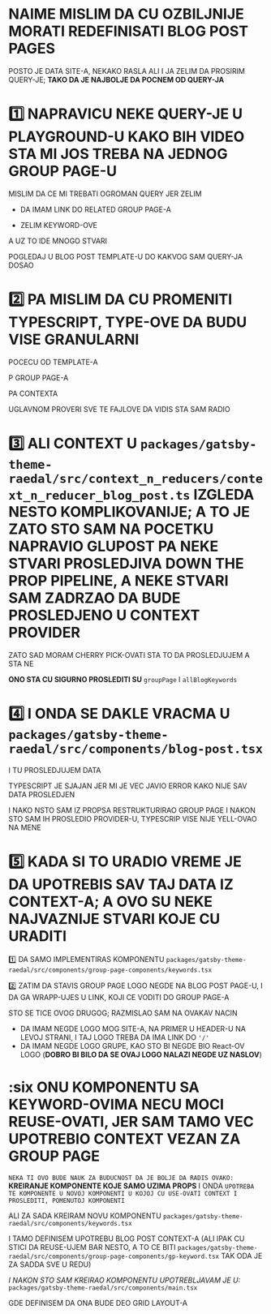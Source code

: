 # NAIME MISLIM DA CU OZBILJNIJE MORATI REDEFINISATI BLOG POST PAGES

POSTO JE DATA SITE-A, NEKAKO RASLA ALI I JA ZELIM DA PROSIRIM QUERY-JE; **TAKO DA JE NAJBOLJE DA POCNEM OD QUERY-JA**

# :one: NAPRAVICU NEKE QUERY-JE U PLAYGROUND-U KAKO BIH VIDEO STA MI JOS TREBA NA JEDNOG GROUP PAGE-U

MISLIM DA CE MI TREBATI OGROMAN QUERY JER ZELIM

- DA IMAM LINK DO RELATED GROUP PAGE-A

- ZELIM KEYWORD-OVE

A UZ TO IDE MNOGO STVARI

POGLEDAJ U BLOG POST TEMPLATE-U DO KAKVOG SAM QUERY-JA DOSAO

# :two: PA MISLIM DA CU PROMENITI TYPESCRIPT, TYPE-OVE DA BUDU VISE GRANULARNI

POCECU OD TEMPLATE-A

P GROUP PAGE-A

PA CONTEXTA

UGLAVNOM PROVERI SVE TE FAJLOVE DA VIDIS STA SAM RADIO

# :three: ALI CONTEXT U `packages/gatsby-theme-raedal/src/context_n_reducers/context_n_reducer_blog_post.ts` IZGLEDA NESTO KOMPLIKOVANIJE; A TO JE ZATO STO SAM NA POCETKU NAPRAVIO GLUPOST PA NEKE STVARI PROSLEDJIVA DOWN THE PROP PIPELINE, A NEKE STVARI SAM ZADRZAO DA BUDE PROSLEDJENO U CONTEXT PROVIDER

ZATO SAD MORAM CHERRY PICK-OVATI STA TO DA PROSLEDJUJEM A STA NE

**ONO STA CU SIGURNO PROSLEDITI SU** `groupPage` I `allBlogKeywords`

# :four: I ONDA SE DAKLE VRACMA U `packages/gatsby-theme-raedal/src/components/blog-post.tsx`

I TU PROSLEDJUJEM DATA

TYPESCRIPT JE SJAJAN JER MI JE VEC JAVIO ERROR KAKO NIJE SAV DATA PROSLEDJEN

I NAKO NSTO SAM IZ PROPSA RESTRUKTURIRAO GROUP PAGE I NAKON STO SAM IH PROSLEDIO PROVIDER-U, TYPESCRIP VISE NIJE YELL-OVAO NA MENE

# :five: KADA SI TO URADIO VREME JE DA UPOTREBIS SAV TAJ DATA IZ CONTEXT-A; A OVO SU NEKE NAJVAZNIJE STVARI KOJE CU URADITI

:one: DA SAMO IMPLEMENTIRAS KOMPONENTU `packages/gatsby-theme-raedal/src/components/group-page-components/keywords.tsx`

:two: ZATIM DA STAVIS GROUP PAGE LOGO NEGDE NA BLOG POST PAGE-U, I DA GA WRAPP-UJES U LINK, KOJI CE VODITI DO GROUP PAGE-A

STO SE TICE OVOG DRUGOG; RAZMISLAO SAM NA OVAKAV NACIN

- DA IMAM NEGDE LOGO MOG SITE-A, NA PRIMER U HEADER-U NA LEVOJ STRANI, I TAJ LOGO TREBA DA IMA LINK DO `'/'`
- DA IMAM NEGDE LOGO GRUPE, KAO STO BI NEGDE BIO React-OV LOGO (**DOBRO BI BILO DA SE OVAJ LOGO NALAZI NEGDE UZ NASLOV**)

# :six ONU KOMPONENTU SA KEYWORD-OVIMA NECU MOCI REUSE-OVATI, JER SAM TAMO VEC UPOTREBIO CONTEXT VEZAN ZA GROUP PAGE

`NEKA TI OVO BUDE NAUK ZA BUDUCNOST DA JE BOLJE DA RADIS OVAKO:` **KREIRANJE KOMPONENTE KOJE SAMO UZIMA PROPS** I ONDA `UPOTREBA TE KOMPONENTE U NOVOJ KOMPONENTI U KOJOJ CU USE-OVATI CONTEXT I PROSLEDITI, POMENUTOJ KOMPONENTI`

ALI ZA SADA KREIRAM NOVU KOMPONENTU `packages/gatsby-theme-raedal/src/components/keywords.tsx`

I TAMO DEFINISEM UPOTREBU BLOG POST CONTEXT-A (ALI IPAK CU STICI DA REUSE-UJEM BAR NESTO, A TO CE BITI `packages/gatsby-theme-raedal/src/components/group-page-components/gp-keyword.tsx` TAK ODA JE ZA SADDA SVE U REDU)

*I NAKON STO SAM KREIRAO KOMPONENTU UPOTREBLJAVAM JE U:* `packages/gatsby-theme-raedal/src/components/main.tsx`

GDE DEFINISEM DA ONA BUDE DEO GRID LAYOUT-A
